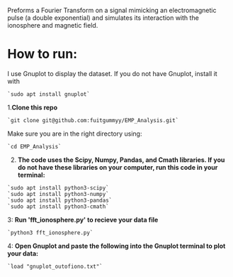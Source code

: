 Preforms a Fourier Transform on a signal mimicking an electromagnetic pulse (a double exponential) and simulates its interaction with the ionosphere and magnetic field. 

# How to run:

I use Gnuplot to display the dataset. If you do not have Gnuplot, install it with
```
`sudo apt install gnuplot`
```
1.**Clone this repo**
```
`git clone git@github.com:fuitgummyy/EMP_Analysis.git`
```
Make sure you are in the right directory using:
```
`cd EMP_Analysis`
```

2. **The code uses the Scipy, Numpy, Pandas, and Cmath libraries. If you do not have these libraries on your computer, run this code in your terminal:**
```
`sudo apt install python3-scipy`
`sudo apt install python3-numpy`
`sudo apt install python3-pandas`
`sudo apt install python3-cmath`
```
3: **Run 'fft_ionosphere.py' to recieve your data file** 
```
`python3 fft_ionosphere.py`
```
4: **Open Gnuplot and paste the following into the Gnuplot terminal to plot your data:**
```
`load "gnuplot_outofiono.txt"`
```
